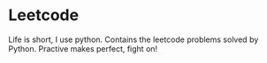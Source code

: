 # Leetcode
Life is short, I use python.
Contains the leetcode problems solved by Python.
Practive makes perfect, fight on!

